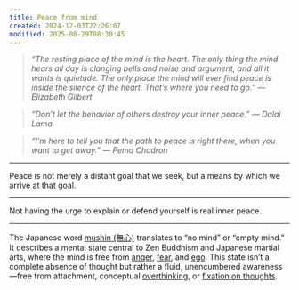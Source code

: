 ```yaml
---
title: Peace from mind
created: 2024-12-03T22:26:07
modified: 2025-08-29T08:30:45
---
```


> _“The resting place of the mind is the heart. The only thing the mind hears all day is clanging bells and noise and argument, and all it wants is quietude. The only place the mind will ever find peace is inside the silence of the heart. That’s where you need to go.” — Elizabeth Gilbert_

> _“Don’t let the behavior of others destroy your inner peace.” — Dalai Lama_

> _“I’m here to tell you that the path to peace is right there, when you want to get away.” — Pema Chodron_

---

Peace is not merely a distant goal that we seek, but a means by which we arrive at that goal.

---

Not having the urge to explain or defend yourself is real inner peace.

---

The Japanese word [mushin (無心)](https://www.google.com/search?q=mushin) translates to “no mind” or “empty mind.” It describes a mental state central to Zen Buddhism and Japanese martial arts, where the mind is free from [anger](anger.md), [fear](fear.md), and [ego](abandon-your-ego.md). This state isn’t a complete absence of thought but rather a fluid, unencumbered awareness—free from attachment, conceptual [overthinking](overthinking.md), or [fixation on thoughts](be-ready-to-change-your-mind-completely-at-any-given-time.md).
